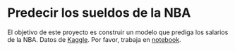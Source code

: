 # Predecir los sueldos de la NBA
El objetivo de este proyecto es construir un modelo que prediga los salarios de la NBA.
Datos de [Kaggle](https://www.kaggle.com/abdullahsahin/nba-salaries). Por favor, trabaja en [notebook](https://colab.research.google.com/github/emmanueliarussi/DataScienceCapstone/blob/master/3_MidtermProjects/ProjectNBA/main.ipynb).

